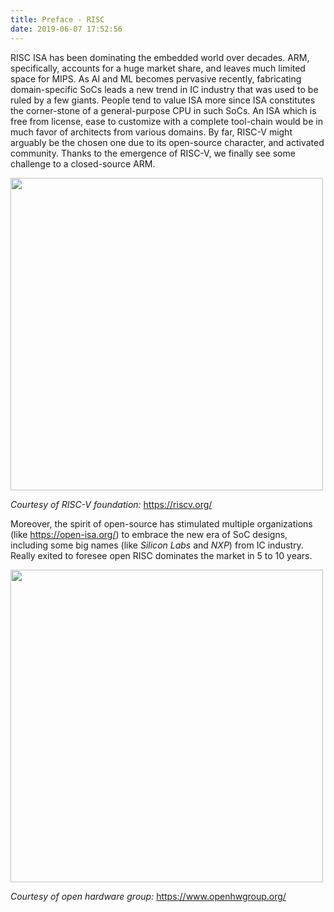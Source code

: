 ```yaml
---
title: Preface - RISC
date: 2019-06-07 17:52:56
---
```


RISC ISA has been dominating the embedded world over decades. ARM, specifically, accounts for a huge market share, and leaves much limited space for MIPS. As AI and ML becomes pervasive recently, fabricating domain-specific SoCs leads a new trend in IC industry that was used to be ruled by a few giants. People tend to value ISA more since ISA constitutes the corner-stone of a general-purpose CPU in such SoCs. An ISA  which is free from license, ease to customize with a complete tool-chain would be in much favor of architects from various domains. By far, RISC-V might arguably be the chosen one due to its open-source character, and activated community. Thanks to the emergence of RISC-V, we finally see some challenge to a closed-source ARM.

<img src="https://pic3.zhimg.com/80/v2-a088614b604321bf0a545e4b87f4a851_hd.jpg" width="500">

*Courtesy of RISC-V foundation:* https://riscv.org/

Moreover, the spirit of open-source has stimulated multiple organizations (like https://open-isa.org/) to embrace the new era of SoC designs, including some big names (like *Silicon Labs* and *NXP*) from IC industry. Really exited to foresee open RISC dominates the market in 5 to 10 years.

<img src="https://www.openhwgroup.org/images/openhw-landscape.svg" width="500">

*Courtesy of open hardware group:* https://www.openhwgroup.org/
